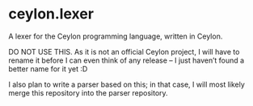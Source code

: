 ceylon.lexer
============

A lexer for the Ceylon programming language, written in Ceylon.

DO NOT USE THIS. As it is not an official Ceylon project, I will have to rename it before I can even think of any release – I just haven’t found a better name for it yet :D

I also plan to write a parser based on this; in that case, I will most likely merge this repository into the parser repository.
